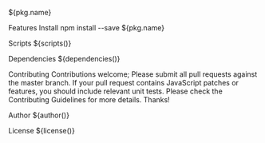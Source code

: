 ${pkg.name}

Features
Install
npm install --save ${pkg.name}

Scripts
${scripts()}

Dependencies
${dependencies()}

Contributing
Contributions welcome; Please submit all pull requests against the master branch. If your pull request contains JavaScript patches or features, you should include relevant unit tests. Please check the Contributing Guidelines for more details. Thanks!

Author
${author()}

License
${license()}